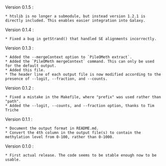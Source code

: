 Version 0.1.5 :

    * htslib is no longer a submodule, but instead version 1.2.1 is directly included. This enables easier integration into Galaxy.

Version 0.1.4 :

    * Fixed a bug in getStrand() that handled SE alignments incorrectly.

Version 0.1.3 :

    * Added the --mergeContext option to `PileOMeth extract`.
    * Added the `PileOMeth mergeContext` command. This can only be used for the default output.
    * Added this file.
    * The header line of each output file is now modified according to the presence of --logit, --fraction, and --counts.

Version 0.1.2 :

    * Fixed a mistake in the Makefile, where "prefix" was used rather than "path".
    * Added the --logit, --counts, and --fraction option, thanks to Tim Triche

Version 0.1.1 :

    * Document the output format in README.md.
    * Convert the 4th column in the output file(s) to contain the methylation level from 0-100, rather than 0-1000.

Version 0.1.0 :

    * First actual release. The code seems to be stable enough now to be usable.
